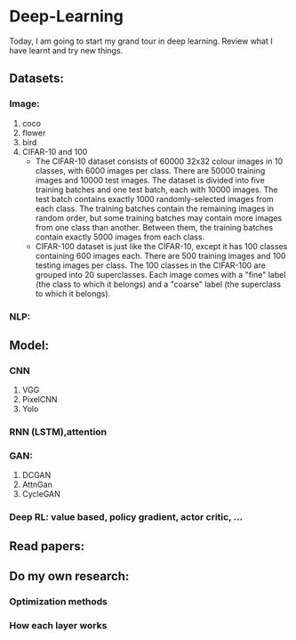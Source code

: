 # Deep-Learning

Today, I am going to start my grand tour in deep learning. Review what I have learnt and try new things.

## Datasets: 
### Image: 
1. coco
2. flower
3. bird
4. CIFAR-10 and 100
   - The CIFAR-10 dataset consists of 60000 32x32 colour images in 10 classes, with 6000 images per class. There are 50000 training images and 10000 test images. The dataset is divided into five training batches and one test batch, each with 10000 images. The test batch contains exactly 1000 randomly-selected images from each class. The training batches contain the remaining images in random order, but some training batches may contain more images from one class than another. Between them, the training batches contain exactly 5000 images from each class. 
   - CIFAR-100 dataset is just like the CIFAR-10, except it has 100 classes containing 600 images each. There are 500 training images and 100 testing images per class. The 100 classes in the CIFAR-100 are grouped into 20 superclasses. Each image comes with a "fine" label (the class to which it belongs) and a "coarse" label (the superclass to which it belongs).
### NLP: 

## Model:
### CNN 
1. VGG
2. PixelCNN
3. Yolo
### RNN (LSTM),attention
### GAN: 
1. DCGAN
2. AttnGan
3. CycleGAN
### Deep RL: value based, policy gradient, actor critic, ...

## Read papers:

## Do my own research:
### Optimization methods
### How each layer works
